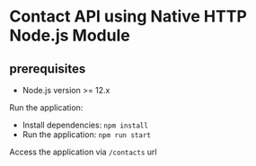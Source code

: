 # Contact API using Native HTTP Node.js Module

## prerequisites
- Node.js version >= 12.x

Run the application:
- Install dependencies:
``npm install``
- Run the application:
``npm run start``

Access the application via ``/contacts`` url